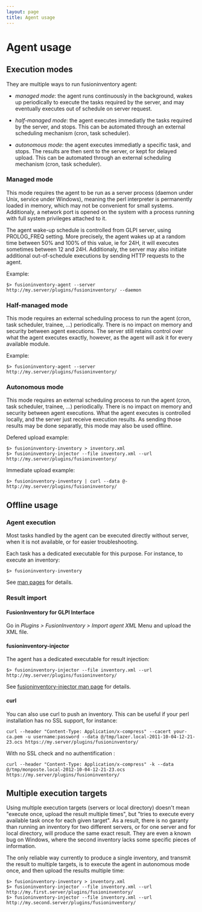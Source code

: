 ```yaml
---
layout: page
title: Agent usage
---
```


# Agent usage

## Execution modes

They are multiple ways to run fusioninventory agent:

* _managed mode_: the agent runs continuously in the background, wakes up
  periodically to execute the tasks required by the server, and may eventually
  executes out of schedule on server request.

* _half-managed mode_: the agent executes immediatly the tasks required by the
  server, and stops. This can be automated through an external scheduling
  mechanism (cron, task scheduler).

* _autonomous mode_: the agent executes immediatly a specific task, and stops.
  The results are then sent to the server, or kept for delayed upload. This can
  be automated through an external scheduling mechanism (cron, task scheduler).

### Managed mode

This mode requires the agent to be run as a server process (daemon under Unix,
service under Windows), meaning the perl interpreter is permanently loaded in
memory, which may not be convenient for small systems. Additionaly, a network
port is opened on the system with a process running with full system privileges
attached to it.

The agent wake-up schedule is controlled from GLPI server, using PROLOG_FREQ
setting. More precisely, the agent wakes up at a random time between 50% and
100% of this value, ie for 24H, it will executes sometimes between 12 and 24H.
Additionaly, the server may also initiate additional out-of-schedule executions
by sending HTTP requests to the agent.

Example:

    $> fusioninventory-agent --server http://my.server/plugins/fusioninventory/ --daemon

### Half-managed mode

This mode requires an external scheduling process to run the agent (cron, task
scheduler, trainee, ...) periodically. There is no impact on memory and
security between agent executions. The server still retains control over what
the agent executes exactly, however, as the agent will ask it for every
available module.

Example:

    $> fusioninventory-agent --server http://my.server/plugins/fusioninventory/

### Autonomous mode

This mode requires an external scheduling process to run the agent (cron, task
scheduler, trainee, ...) periodically. There is no impact on memory and
security between agent executions. What the agent executes is controlled
locally, and the server just receive execution results. As sending those
results may be done separatly, this mode may also be used offline.

Defered upload example:

    $> fusioninventory-inventory > inventory.xml
    $> fusioninventory-injector --file inventory.xml --url http://my.server/plugins/fusioninventory/

Immediate upload example:

    $> fusioninventory-inventory | curl --data @- http://my.server/plugins/fusioninventory/

## Offline usage

### Agent execution

Most tasks handled by the agent can be executed directly without server, when
it is not available, or for easier troubleshooting.

Each task has a dedicated executable for this purpose. For instance, to execute
an inventory:

    $> fusioninventory-inventory

See [man pages](man.html) for details.

### Result import

#### FusionInventory for GLPI Interface

Go in *Plugins > FusionInventory > Import agent XML* Menu and upload the XML
file.

#### fusioninventory-injector

The agent has a dedicated executable for result injection:

    $> fusioninventory-injector --file inventory.xml --url http://my.server/plugins/fusioninventory/

See [fusioninventory-injector man page](man/fusioninventory-injector.html) for
details.

#### curl

You can also use curl to push an inventory. This can be useful if your perl
installation has no SSL support, for instance:

    curl --header "Content-Type: Application/x-compress" --cacert your-ca.pem -u username:password --data @/tmp/lazer.local-2011-10-04-12-21-23.ocs https://my.server/plugins/fusioninventory/

With no SSL check and no authentification :

    curl --header "Content-Type: Application/x-compress" -k --data @/tmp/monposte.local-2012-10-04-12-21-23.ocs https://my.server/plugins/fusioninventory/


## Multiple execution targets

Using multiple execution targets (servers or local directory) doesn't mean
"execute once, upload the result multiple times", but "tries to execute every
available task once for each given target". As a result, there is no garanty
than running an inventory for two different servers, or for one server and for
local directory, will produce the same exact result. They are even a known bug
on Windows, where the second inventory lacks some specific pieces of
information.

The only reliable way currently to produce a single inventory, and transmit the
result to multiple targets, is to execute the agent in autonomous mode once,
and then upload the results multiple time:

    $> fusioninventory-inventory > inventory.xml
    $> fusioninventory-injector --file inventory.xml --url http://my.first.server/plugins/fusioninventory/
    $> fusioninventory-injector --file inventory.xml --url http://my.second.server/plugins/fusioninventory/
